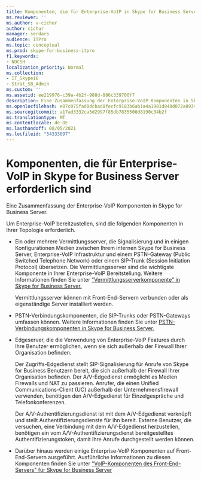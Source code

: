 ```yaml
---
title: Komponenten, die für Enterprise-VoIP in Skype for Business Server erforderlich sind
ms.reviewer: ''
ms.author: v-cichur
author: cichur
manager: serdars
audience: ITPro
ms.topic: conceptual
ms.prod: skype-for-business-itpro
f1.keywords:
- NOCSH
localization_priority: Normal
ms.collection:
- IT_Skype16
- Strat_SB_Admin
ms.custom: ''
ms.assetid: ee219976-c39a-4b2f-988d-886c339700f7
description: Eine Zusammenfassung der Enterprise-VoIP Komponenten in Skype for Business Server.
ms.openlocfilehash: e07c075fad0dcbad8fecfc9183b6ab1a4a1901d848d072a893444c295e56a59d
ms.sourcegitcommit: a17ad3332ca5d2997f85db7835500d8190c34b2f
ms.translationtype: MT
ms.contentlocale: de-DE
ms.lasthandoff: 08/05/2021
ms.locfileid: "54333097"
---
```

# <a name="components-required-for-enterprise-voice-in-skype-for-business-server"></a>Komponenten, die für Enterprise-VoIP in Skype for Business Server erforderlich sind
 
Eine Zusammenfassung der Enterprise-VoIP Komponenten in Skype for Business Server.
  
Um Enterprise-VoIP bereitzustellen, sind die folgenden Komponenten in Ihrer Topologie erforderlich. 
  
- Ein oder mehrere Vermittlungsserver, die Signalisierung und in einigen Konfigurationen Medien zwischen Ihrem internen Skype for Business Server, Enterprise-VoIP Infrastruktur und einem PSTN-Gateway (Public Switched Telephone Network) oder einem SIP-Trunk (Session Initiation Protocol) übersetzen. Die Vermittlungsserver sind die wichtigste Komponente in Ihrer Enterprise-VoIP Bereitstellung. Weitere Informationen finden Sie unter ["Vermittlungsserverkomponente" in Skype for Business Server.](mediation-server.md)
    
    Vermittlungsserver können mit Front-End-Servern verbunden oder als eigenständige Server installiert werden.
    
- PSTN-Verbindungskomponenten, die SIP-Trunks oder PSTN-Gateways umfassen können. Weitere Informationen finden Sie unter [PSTN-Verbindungskomponenten in Skype for Business Server.](pstn-connectivity.md)
    
- Edgeserver, die die Verwendung von Enterprise-VoIP Features durch Ihre Benutzer ermöglichen, wenn sie sich außerhalb der Firewall Ihrer Organisation befinden. 
    
    Der Zugriffs-Edgedienst stellt SIP-Signalisierung für Anrufe von Skype for Business Benutzern bereit, die sich außerhalb der Firewall Ihrer Organisation befinden. Der A/V-Edgedienst ermöglicht es Medien Firewalls und NAT zu passieren. Anrufer, die einen Unified Communications-Client (UC) außerhalb der Unternehmensfirewall verwenden, benötigen den A/V-Edgedienst für Einzelgespräche und Telefonkonferenzen.
    
    Der A/V-Authentifizierungsdienst ist mit dem A/V-Edgedienst verknüpft und stellt Authentifizierungsdienste für ihn bereit. Externe Benutzer, die versuchen, eine Verbindung mit dem A/V-Edgedienst herzustellen, benötigen ein vom A/V-Authentifizierungsdienst bereitgestelltes Authentifizierungstoken, damit ihre Anrufe durchgestellt werden können.
    
- Darüber hinaus werden einige Enterprise-VoIP Komponenten auf Front-End-Servern ausgeführt. Ausführliche Informationen zu diesen Komponenten finden Sie unter ["VoIP-Komponenten des Front-End-Servers" für Skype for Business Server](front-end-server-voip.md)
    

